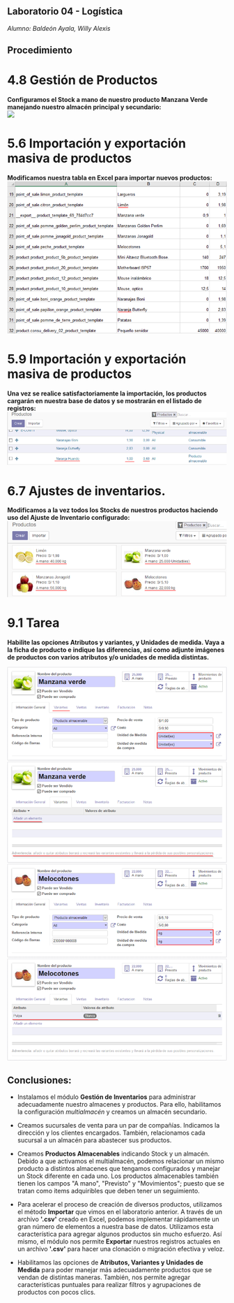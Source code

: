 ## Laboratorio 04 - Logística
*Alumno: Baldeón Ayala, Willy Alexis*

## Procedimiento

# 4.8 Gestión de Productos
**Configuramos el Stock a mano de nuestro producto Manzana Verde manejando nuestro almacén principal y secundario:**  
![](https://github.com/WillyBaldeon/Integraci-n-de-Sistemas-Empresariales-Avanzados/blob/master/Semana%204/4.8%20Gesti%C3%B3n%20de%20Productos.png)

# 5.6 Importación y exportación masiva de productos
**Modificamos nuestra tabla en Excel para importar nuevos productos:**  
![](https://github.com/WillyBaldeon/Integraci-n-de-Sistemas-Empresariales-Avanzados/blob/master/Semana%204/5.6%20Importaci%C3%B3n%20y%20exportaci%C3%B3n%20masiva%20de%20productos.png)

# 5.9 Importación y exportación masiva de productos
**Una vez se realice satisfactoriamente la importación, los productos cargarán en nuestra base de datos y se mostrarán en el listado de registros:**  
![](https://github.com/WillyBaldeon/Integraci-n-de-Sistemas-Empresariales-Avanzados/blob/master/Semana%204/5.9%20Importaci%C3%B3n%20y%20exportaci%C3%B3n%20masiva%20de%20productos.png)

# 6.7 Ajustes de inventarios.
**Modificamos a la vez todos los Stocks de nuestros productos haciendo uso del Ajuste de Inventario configurado:**  
![](https://github.com/WillyBaldeon/Integraci-n-de-Sistemas-Empresariales-Avanzados/blob/master/Semana%204/6.7%20Ajustes%20de%20inventarios..png)

# 9.1 Tarea
**Habilite las opciones Atributos y variantes, y Unidades de medida. Vaya a la ficha de producto e indique las diferencias, así como adjunte imágenes de productos con varios atributos y/o unidades de medida distintas.**  

![](https://github.com/WillyBaldeon/Integraci-n-de-Sistemas-Empresariales-Avanzados/blob/master/Semana%204/9.1.1%20Tarea.png)   
![](https://github.com/WillyBaldeon/Integraci-n-de-Sistemas-Empresariales-Avanzados/blob/master/Semana%204/9.1.2%20Tarea.png)   
![](https://github.com/WillyBaldeon/Integraci-n-de-Sistemas-Empresariales-Avanzados/blob/master/Semana%204/9.1.3%20Tarea.png)   
![](https://github.com/WillyBaldeon/Integraci-n-de-Sistemas-Empresariales-Avanzados/blob/master/Semana%204/9.1.4%20Tarea.png)

## Conclusiones:
* Instalamos el módulo **Gestión de Inventarios** para administrar adecuadamente nuestro almacenes y productos. Para ello, habilitamos la configuración *multialmacén* y creamos un almacén secundario.

* Creamos sucursales de venta para un par de compañías. Indicamos la dirección y los clientes encargados. También, relacionamos cada sucursal a un almacén para abastecer sus productos. 

* Creamos **Productos Almacenables** indicando Stock y un almacén. Debido a que activamos el multialmacén, podemos relacionar un mismo producto a distintos almacenes que tengamos configurados y manejar un Stock diferente en cada uno. Los productos almacenables también tienen los campos "A mano", "Previsto" y "Movimientos"; puesto que se tratan como items adquiribles que deben tener un seguimiento.

* Para acelerar el proceso de creación de diversos productos, utilizamos el método **Importar** que vimos en el laboratorio anterior. A través de un archivo **'.csv'** creado en Excel, podemos implementar rápidamente un gran número de elementos a nuestra base de datos. Utilizamos esta característica para agregar algunos productos sin mucho esfuerzo. Así mismo, el módulo nos permite **Exportar** nuestros registros actuales en un archivo **'.csv'** para hacer una clonación o migración efectiva y veloz.

* Habilitamos las opciones de **Atributos, Variantes y Unidades de Medida** para poder manejar más adecuadamente productos que se vendan de distintas maneras. También, nos permite agregar características puntuales para realizar filtros y agrupaciones de productos con pocos clics.
